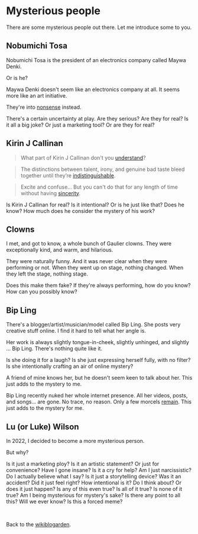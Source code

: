 # Mysterious people

There are some mysterious people out there. Let me introduce some to you.

## Nobumichi Tosa

Nobumichi Tosa is the president of an electronics company called Maywa Denki.

Or is he?

Maywa Denki doesn't seem like an electronics company at all. It seems more like an art initiative.

They're into [nonsense](https://youtu.be/vX-dEq4UDYI) instead.

There's a certain uncertainty at play. Are they serious? Are they for real? Is it all a big joke? Or just a marketing tool? Or are they for real?

## Kirin J Callinan

> What part of Kirin J Callinan don't you [understand](https://youtu.be/-Pb0HJPS9EI)?

> The distinctions between talent, irony, and genuine bad taste bleed together until they’re [indistinguishable](https://youtu.be/xnQioxViiMc).

> Excite and confuse... But you can't do that for any length of time without having [sincerity](https://youtu.be/5az0-Y8162g).

Is Kirin J Callinan for real? Is it intentional? Or is he just like that? Does he know? How much does he consider the mystery of his work?

## Clowns

I met, and got to know, a whole bunch of Gaulier clowns. They were exceptionally kind, and warm, and hilarious.

They were naturally funny. And it was never clear when they were performing or not. When they went up on stage, nothing changed. When they left the stage, nothing stage.

Does this make them fake? If they're always performing, how do you know? How can you possibly know?

## Bip Ling

There's a blogger/artist/musician/model called Bip Ling. She posts very creative stuff online. I find it hard to tell what her angle is.

Her work is always slightly tongue-in-cheek, slightly unhinged, and slightly ... Bip Ling. There's nothing quite like it.

Is she doing it for a laugh? Is she just expressing herself fully, with no filter? Is she intentionally crafting an air of online mystery? 

A friend of mine knows her, but he doesn't seem keen to talk about her. This just adds to the mystery to me.

Bip Ling recently nuked her whole internet presence. All her videos, posts, and songs... are gone. No trace, no reason. Only a few morcels [remain](https://youtu.be/UeZQ-WzgfhM). This just adds to the mystery for me.

## Lu (or Luke) Wilson

In 2022, I decided to become a more mysterious person.

But why?

Is it just a marketing ploy? Is it an artistic statement? Or just for convenience? Have I gone insane? Is it a cry for help? Am I just narcissistic? Do I actually believe what I say? Is it just a storytelling device? Was it an accident? Did it just feel right? How intentional is it? Do I think about? Or does it just happen? Is any of this even true? Is all of it true? Is none of it true? Am I being mysterious for mystery's sake? Is there any point to all this? Will we ever know? Is this a forced meme?

<br>

Back to the [wikiblogarden](/wikiblogarden).
